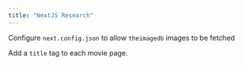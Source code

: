 ```yaml
---
title: "NextJS Research"
---
```


Configure `next.config.json` to allow `theimagedb` images to be fetched

Add a `title` tag to each movie page.